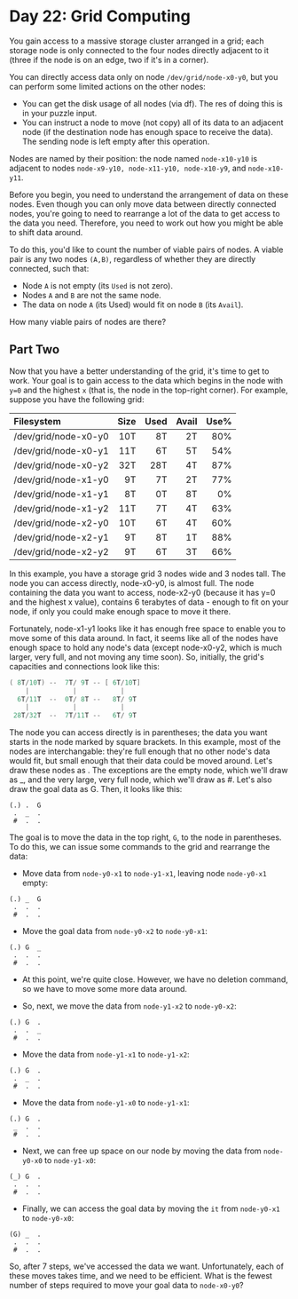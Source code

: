# Day 22: Grid Computing

You gain access to a massive storage cluster arranged in a grid;
each storage node is only connected to the four nodes directly adjacent to it
(three if the node is on an edge, two if it's in a corner).

You can directly access data only on node `/dev/grid/node-x0-y0`,
but you can perform some limited actions on the other nodes:

- You can get the disk usage of all nodes (via df).
The res of doing this is in your puzzle input.
- You can instruct a node to move (not copy) all of its data to an adjacent node
(if the destination node has enough space to receive the data).
The sending node is left empty after this operation.

Nodes are named by their position:
the node named `node-x10-y10` is adjacent to nodes
`node-x9-y10, node-x11-y10, node-x10-y9`, and `node-x10-y11`.

Before you begin, you need to understand the arrangement of data on these nodes.
Even though you can only move data between directly connected nodes,
you're going to need to rearrange a lot of the data to get access to the data you need.
Therefore, you need to work out how you might be able to shift data around.

To do this, you'd like to count the number of viable pairs of nodes.
A viable pair is any two nodes `(A,B)`,
regardless of whether they are directly connected, such that:

- Node `A` is not empty (its `Used` is not zero).
- Nodes `A` and `B` are not the same node.
- The data on node `A` (its Used) would fit on node `B` (its `Avail`).

How many viable pairs of nodes are there?

## Part Two

Now that you have a better understanding of the grid, it's time to get to work.
Your goal is to gain access to the data which begins in the node with `y=0`
and the highest `x` (that is, the node in the top-right corner).
For example, suppose you have the following grid:

|Filesystem          |Size|Used|Avail|Use%|
|:-------------------|---:|---:|----:|---:|
|/dev/grid/node-x0-y0| 10T|  8T|   2T| 80%|
|/dev/grid/node-x0-y1| 11T|  6T|   5T| 54%|
|/dev/grid/node-x0-y2| 32T| 28T|   4T| 87%|
|/dev/grid/node-x1-y0|  9T|  7T|   2T| 77%|
|/dev/grid/node-x1-y1|  8T|  0T|   8T|  0%|
|/dev/grid/node-x1-y2| 11T|  7T|   4T| 63%|
|/dev/grid/node-x2-y0| 10T|  6T|   4T| 60%|
|/dev/grid/node-x2-y1|  9T|  8T|   1T| 88%|
|/dev/grid/node-x2-y2|  9T|  6T|   3T| 66%|

In this example, you have a storage grid 3 nodes wide and 3 nodes tall.
The node you can access directly, node-x0-y0, is almost full.
The node containing the data you want to access, node-x2-y0
(because it has y=0 and the highest x value),
contains 6 terabytes of data - enough to fit on your node,
if only you could make enough space to move it there.

Fortunately, node-x1-y1 looks like it has enough free space to enable you
to move some of this data around. In fact, it seems like all of the nodes
have enough space to hold any node's data (except node-x0-y2, which is
much larger, very full, and not moving any time soon).
So, initially, the grid's capacities and connections look like this:

```scala
( 8T/10T) --  7T/ 9T -- [ 6T/10T]
    |           |           |
  6T/11T  --  0T/ 8T --   8T/ 9T
    |           |           |
 28T/32T  --  7T/11T --   6T/ 9T
```

The node you can access directly is in parentheses;
the data you want starts in the node marked by square brackets.
In this example, most of the nodes are interchangable:
they're full enough that no other node's data would fit,
but small enough that their data could be moved around.
Let's draw these nodes as . The exceptions are the empty node,
which we'll draw as _, and the very large, very full node, which we'll draw as #.
Let's also draw the goal data as G. Then, it looks like this:

```plaintext
(.) .  G
 .  _  .
 #  .  .
```

The goal is to move the data in the top right, `G`,
to the node in parentheses. To do this, we can issue
some commands to the grid and rearrange the data:

- Move data from `node-y0-x1` to `node-y1-x1`, leaving node `node-y0-x1` empty:

```plaintext
(.) _  G
 .  .  .
 #  .  .
```

- Move the goal data from `node-y0-x2` to `node-y0-x1`:

```plaintext
(.) G  _
 .  .  .
 #  .  .
```

- At this point, we're quite close. However, we have no deletion command,
so we have to move some more data around.

- So, next, we move the data from `node-y1-x2` to `node-y0-x2`:

```plaintext
(.) G  .
 .  .  _
 #  .  .
```

- Move the data from `node-y1-x1` to `node-y1-x2`:

```plaintext
(.) G  .
 .  _  .
 #  .  .
```

- Move the data from `node-y1-x0` to `node-y1-x1`:

```plaintext
(.) G  .
 _  .  .
 #  .  .
```

- Next, we can free up space on our node by
moving the data from `node-y0-x0` to `node-y1-x0`:

```plaintext
(_) G  .
 .  .  .
 #  .  .
```

- Finally, we can access the goal data by moving the `it`
from `node-y0-x1` to `node-y0-x0`:

```plaintext
(G) _  .
 .  .  .
 #  .  .
```

So, after 7 steps, we've accessed the data we want.
Unfortunately, each of these moves takes time, and we need to be efficient.
What is the fewest number of steps required to move your goal data to `node-x0-y0`?
